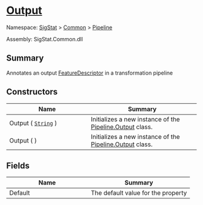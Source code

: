 # [Output](./Output.md)

Namespace: [SigStat]() > [Common](./../README.md) > [Pipeline](./README.md)

Assembly: SigStat.Common.dll

## Summary
Annotates an output [FeatureDescriptor](https://github.com/hargitomi97/sigstat/blob/master/docs/md/SigStat/Common/FeatureDescriptor.md) in a transformation pipeline

## Constructors

| Name | Summary | 
| --- | --- | 
| Output ( [`String`](https://docs.microsoft.com/en-us/dotnet/api/System.String) )<div style="width: 200px">| Initializes a new instance of the [Pipeline.Output](https://github.com/hargitomi97/sigstat/blob/master/docs/md/SigStat/Common/Pipeline/Output.md) class.<div style="width: 200px">| <br>
| Output (  )<div style="width: 200px">| Initializes a new instance of the [Pipeline.Output](https://github.com/hargitomi97/sigstat/blob/master/docs/md/SigStat/Common/Pipeline/Output.md) class.<div style="width: 200px">| <br>


## Fields

| Name | Summary | 
| --- | --- | 
| Default<div style="width: 200px">| The default value for the property<div style="width: 200px">| <br>


